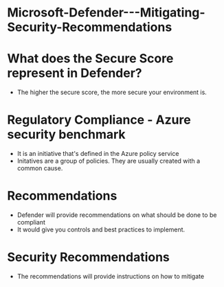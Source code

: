 # Microsoft-Defender---Mitigating-Security-Recommendations

# What does the Secure Score represent in Defender?
- The higher the secure score, the more secure your environment is.

# Regulatory Compliance - Azure security benchmark
- It is an initiative that's defined in the Azure policy service
- Initatives are a group of policies. They are usually created with a common cause.

# Recommendations
- Defender will provide recommendations on what should be done to be compliant
- It would give you controls and best practices to implement.


# Security Recommendations
- The recommendations will provide instructions on how to mitigate
